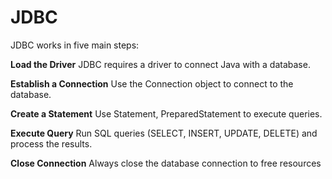 # JDBC

JDBC works in five main steps:

**Load the Driver**
JDBC requires a driver to connect Java with a database.

**Establish a Connection**
Use the Connection object to connect to the database.

**Create a Statement**
Use Statement, PreparedStatement to execute queries.

**Execute Query**
Run SQL queries (SELECT, INSERT, UPDATE, DELETE) and process the results.

**Close Connection**
Always close the database connection to free resources
